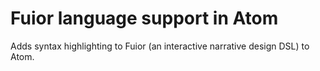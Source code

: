# Fuior language support in Atom

Adds syntax highlighting to Fuior (an interactive narrative design DSL) to Atom.